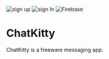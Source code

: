 ![sign up](https://github.com/rohanrathod6262/ChatKitty/assets/99350022/44c5b727-6ac1-4a88-b65f-69fa52b9a173)
![sign In](https://github.com/rohanrathod6262/ChatKitty/assets/99350022/a1a4aa19-6ea6-4096-bc37-3dc2f419d918)
![Firebase](https://github.com/rohanrathod6262/ChatKitty/assets/99350022/12ba78a3-e361-4560-8c3d-dce5a02a5080)
# ChatKitty
ChatKitty is a freeware messaging app.
